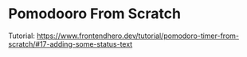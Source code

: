<h1>Pomodooro From Scratch</h1>

Tutorial: https://www.frontendhero.dev/tutorial/pomodoro-timer-from-scratch/#17-adding-some-status-text
